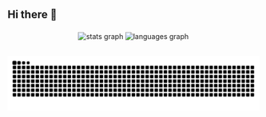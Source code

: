 ## Hi there 👋

###

<div align="center">
  <img src="https://github-readme-stats.vercel.app/api?username=joseane661&hide_title=false&hide_rank=false&show_icons=true&include_all_commits=true&count_private=true&disable_animations=false&theme=dracula&locale=en&hide_border=false" height="150" alt="stats graph"  />
  <img src="https://github-readme-stats.vercel.app/api/top-langs?username=joseane661&locale=en&hide_title=false&layout=compact&card_width=320&langs_count=5&theme=dracula&hide_border=false" height="150" alt="languages graph"  />
</div>

<div align="left">
  <img width="12" />
</div>

![Snake animation](https://github.com/joseane661/joseane661/blob/output/github-contribution-grid-snake.svg)

###
